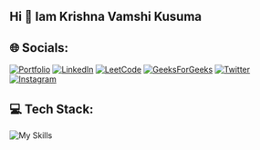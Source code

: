 ## Hi 👋 Iam Krishna Vamshi Kusuma
<!-- ### *Actively Learning the Skills Required to be an Efficient Software Engineer, Flexible to Learn New Technologies* -->


<!-- # 💫 About Me:
🔭 **I’m currently working on**<br>Full Stack Web Application Projects<br><br>👯 **I’m looking to collaborate on**<br>Full Stack Projects<br><br>🌱 **I’m currently learning**<br>Data Structures and Algorithms<br><br>💬 **Ask me about**<br>JavaScript, React.js, Node.js, DSA, and other Technical Stuff...  -->



## 🌐 Socials:
<a href="https://krishnavamshi-portfolio.netlify.app/" target="_blank"><img src="https://img.shields.io/badge/%F0%9F%8E%AF%20Portfolio-002456?style=for-the-badge&logo=portfolio&logoColor=white" alt="Portfolio"></a>
<a href="https://linkedin.com/in/krishna-vamshi-kusuma-11717b213/" target="_blank"><img src="https://img.shields.io/badge/linkedin-0A66C2?style=for-the-badge&logo=linkedin&logoColor=white" alt="LinkedIn"></a>
<a href="https://leetcode.com/krishnavamshikusuma" target="_blank"><img src="https://img.shields.io/badge/leetcode-FFA116?style=for-the-badge&logo=leetcode&logoColor=white" alt="LeetCode"></a>
<a href="https://www.geeksforgeeks.org/user/krishnavamshikusuma/" target="_blank"><img src="https://img.shields.io/badge/GeeksForGeeks-2F8D46?style=for-the-badge&logo=geeksforgeeks&logoColor=white" alt="GeeksForGeeks"></a>
<a href="https://twitter.com/Krishnavamshi_1" target="_blank"><img src="https://img.shields.io/badge/twitter-232B2B?style=for-the-badge&logo=x&logoColor=white" alt="Twitter"></a>
<a href="https://instagram.com/the_krishnavamshi" target="_blank"><img src="https://img.shields.io/badge/instagram-E1306C?style=for-the-badge&logo=instagram&logoColor=white" alt="Instagram"></a>
<!--
[![Portfolio](https://img.shields.io/badge/%F0%9F%8E%AF%20Portfolio-002456?style=for-the-badge&logo=portfolio&logoColor=white)](https://krishnavamshi-portfolio.netlify.app/)
[![LinkedIn](https://img.shields.io/badge/linkedin-0A66C2?style=for-the-badge&logo=linkedin&logoColor=white)](https://linkedin.com/in/krishna-vamshi-kusuma-11717b213/)
[![LeetCode](https://img.shields.io/badge/leetcode-FFA116?style=for-the-badge&logo=leetcode&logoColor=white)](https://leetcode.com/krishnavamshikusuma)
[![GeeksForGeeks](https://img.shields.io/badge/GeeksForGeeks-2F8D46?style=for-the-badge&logo=geeksforgeeks&logoColor=white)](https://www.geeksforgeeks.org/user/krishnavamshikusuma/)
[![Twitter](https://img.shields.io/badge/twitter-232B2B?style=for-the-badge&logo=x&logoColor=white)](https://twitter.com/Krishnavamshi_1)
[![Instagram](https://img.shields.io/badge/instagram-E1306C?style=for-the-badge&logo=instagram&logoColor=white)](https://instagram.com/the_krishnavamshi)
<!-- [![Stack Overflow](https://img.shields.io/badge/stackoverflow-F47D23?style=for-the-badge&logo=stackoverflow&logoColor=white)](https://stackoverflow.com/users/20693132) 

<!-- [![LinkedIn](https://skillicons.dev/icons?i=linkedin&theme=light)](https://linkedin.com/in/krishnavamshikusuma) 
[![Twitter](https://skillicons.dev/icons?i=twitter&theme=light)](https://twitter.com/Krishnavamshi_1) 
[![Stack Overflow](https://skillicons.dev/icons?i=stackoverflow&theme=light)](https://stackoverflow.com/users/20693132) 
[![Instagram](https://skillicons.dev/icons?i=instagram&theme=light)](https://instagram.com/the_krishnavamshi) 
<!-- [![Facebook](https://skillicons.dev/icons?i=facebook&theme=light)](https://facebook.com/krishnavamshi.kusuma)  -->



## 💻 Tech Stack:
![My Skills](https://skillicons.dev/icons?i=ts,js,cpp,java,nodejs,react,nextjs,expressjs,mongodb,mysql,redux,tailwind,html,css,git,github,postman,docker,vite&theme=dark)
<!-- ![JavaScript](https://img.shields.io/badge/javascript-%23323330.svg?style=for-the-badge&logo=javascript&logoColor=%23F7DF1E)
![C++](https://img.shields.io/badge/c++-%2300599C.svg?style=for-the-badge&logo=c%2B%2B&logoColor=white)
![React](https://img.shields.io/badge/react-%2320232a.svg?style=for-the-badge&logo=react&logoColor=%2361DAFB)
![NodeJS](https://img.shields.io/badge/node.js-6DA55F?style=for-the-badge&logo=node.js&logoColor=white)
![Express.js](https://img.shields.io/badge/express.js-%23404d59.svg?style=for-the-badge&logo=express&logoColor=%2361DAFB) 
![MongoDB](https://img.shields.io/badge/MongoDB-%234ea94b.svg?style=for-the-badge&logo=mongodb&logoColor=white) 
![HTML5](https://img.shields.io/badge/html5-%23E34F26.svg?style=for-the-badge&logo=html5&logoColor=white)
![CSS3](https://img.shields.io/badge/css3-%231572B6.svg?style=for-the-badge&logo=css3&logoColor=white) 
![TailwindCSS](https://img.shields.io/badge/tailwindcss-%2338B2AC.svg?style=for-the-badge&logo=tailwind-css&logoColor=white)  
![Redux Toolkit](https://img.shields.io/badge/redux-%23593d88.svg?style=for-the-badge&logo=redux&logoColor=white) 
![Socket.io](https://img.shields.io/badge/Socket.io-black?style=for-the-badge&logo=socket.io&badgeColor=010101) 
![Vite](https://img.shields.io/badge/vite-%23646CFF.svg?style=for-the-badge&logo=vite&logoColor=white) 
![MySQL](https://img.shields.io/badge/mysql-%2300000f.svg?style=for-the-badge&logo=mysql&logoColor=white) 
![Postman](https://img.shields.io/badge/Postman-FF6C37?style=for-the-badge&logo=postman&logoColor=white)
![GIT](https://img.shields.io/badge/Git-fc6d26?style=for-the-badge&logo=git&logoColor=white) 
![JWT](https://img.shields.io/badge/JWT-black?style=for-the-badge&logo=JSON%20web%20tokens) 
![NPM](https://img.shields.io/badge/NPM-%23CB3837.svg?style=for-the-badge&logo=npm&logoColor=white)  
![Chart.js](https://img.shields.io/badge/chart.js-F5788D.svg?style=for-the-badge&logo=chart.js&logoColor=white) 
![React Router](https://img.shields.io/badge/React_Router-CA4245?style=for-the-badge&logo=react-router&logoColor=white) 
![React Hook Form](https://img.shields.io/badge/React%20Hook%20Form-%23EC5990.svg?style=for-the-badge&logo=reacthookform&logoColor=white) 
![Netlify](https://img.shields.io/badge/netlify-%23000000.svg?style=for-the-badge&logo=netlify&logoColor=#00C7B7) 
![Vercel](https://img.shields.io/badge/vercel-%23000000.svg?style=for-the-badge&logo=vercel&logoColor=white)  -->
<!-- ![AWS](https://img.shields.io/badge/AWS-%23FF9900.svg?style=for-the-badge&logo=amazon-aws&logoColor=white) 
![Webpack](https://img.shields.io/badge/webpack-%238DD6F9.svg?style=for-the-badge&logo=webpack&logoColor=black) 
![GraphQL](https://img.shields.io/badge/-GraphQL-E10098?style=for-the-badge&logo=graphql&logoColor=white) 
![Java](https://img.shields.io/badge/java-%23ED8B00.svg?style=for-the-badge&logo=openjdk&logoColor=white) 
![Python](https://img.shields.io/badge/python-3670A0?style=for-the-badge&logo=python&logoColor=ffdd54) 
![TypeScript](https://img.shields.io/badge/typescript-%23007ACC.svg?style=for-the-badge&logo=typescript&logoColor=white) 
![Bootstrap](https://img.shields.io/badge/bootstrap-%238511FA.svg?style=for-the-badge&logo=bootstrap&logoColor=white) 
![Canva](https://img.shields.io/badge/Canva-%2300C4CC.svg?style=for-the-badge&logo=Canva&logoColor=white) 
![Figma](https://img.shields.io/badge/figma-%23F24E1E.svg?style=for-the-badge&logo=figma&logoColor=white) 
![Docker](https://img.shields.io/badge/docker-%230db7ed.svg?style=for-the-badge&logo=docker&logoColor=white) 
![Kubernetes](https://img.shields.io/badge/kubernetes-%23326ce5.svg?style=for-the-badge&logo=kubernetes&logoColor=white) 
![ESLint](https://img.shields.io/badge/ESLint-4B3263?style=for-the-badge&logo=eslint&logoColor=white)  -->



<!-- # 📊 GitHub Stats:
<!-- ![](https://github-readme-stats.vercel.app/api?username=KrishnaOnline&theme=midnight-purple&hide_border=false&include_all_commits=true&count_private=true)<br/> -->
<!-- ![](https://github-readme-streak-stats.herokuapp.com/?user=KrishnaOnline&theme=highcontrast&hide_border=false)<br/>
<!-- ![](https://github-readme-stats.vercel.app/api/top-langs/?username=KrishnaOnline&theme=midnight-purple&hide_border=false&include_all_commits=true&count_private=true&layout=compact) -->
<!--
## 🏆 GitHub Trophies
![](https://github-profile-trophy.vercel.app/?username=KrishnaOnline&theme=radical&no-frame=false&no-bg=false&margin-w=4)
-->
<!--
### ✍️ Random Dev Quote
![](https://quotes-github-readme.vercel.app/api?type=horizontal&theme=radical)
-->
<!-- ### 🔝 Top Contributed Repo
![](https://github-contributor-stats.vercel.app/api?username=KrishnaOnline&limit=5&theme=radical&combine_all_yearly_contributions=true) -->
<!--
### 😂 Random Dev Meme
<img src='https://randommeme-five.vercel.app/' style="height: 400px;"/>
-->

<!-- <a href="https://github.com/KrishnaOnline">
  <img  src="https://github-readme-activity-graph.vercel.app/graph?username=KrishnaOnline&theme=high-contrast" />
</a>

---
[![](https://visitcount.itsvg.in/api?id=KrishnaOnline&icon=5&color=1)](https://visitcount.itsvg.in)

<!-- Proudly created with GPRM ( https://gprm.itsvg.in ) -->

